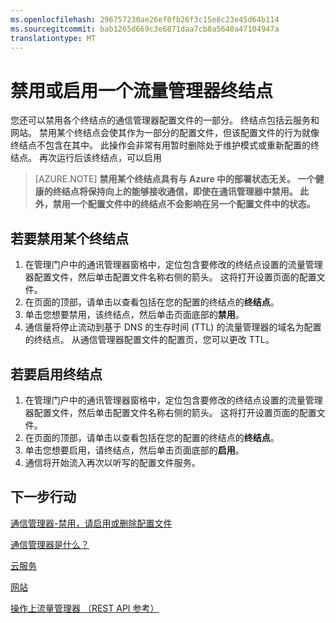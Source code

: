 ```yaml
---
ms.openlocfilehash: 296757230ae26ef0fb26f3c15e8c23e45d64b114
ms.sourcegitcommit: bab1265d669c3e6871daa7cb8a5640a47104947a
translationtype: MT
---
```

<properties
   pageTitle="禁用或启用一个流量管理器终结点 |Microsoft Azure"
   description="这篇文章将帮助禁用或启用您的流量管理器配置终结点。"
   services="traffic-manager"
   documentationCenter="na"
   authors="joaoma"
   manager="adinah"
   editor="tysonn" />
<tags 
   ms.service="traffic-manager"
   ms.devlang="na"
   ms.topic="article"
   ms.tgt_pltfrm="na"
   ms.workload="infrastructure-services"
   ms.date="08/19/2015"
   ms.author="joaoma" />

# 禁用或启用一个流量管理器终结点

您还可以禁用各个终结点的通信管理器配置文件的一部分。 终结点包括云服务和网站。 禁用某个终结点会使其作为一部分的配置文件，但该配置文件的行为就像终结点不包含在其中。 此操作会非常有用暂时删除处于维护模式或重新配置的终结点。 再次运行后该终结点，可以启用

>[AZURE.NOTE] **禁用某个终结点具有与 Azure 中的部署状态无关。 一个健康的终结点将保持向上的能够接收通信，即使在通讯管理器中禁用。 此外，禁用一个配置文件中的终结点不会影响在另一个配置文件中的状态。**

## 若要禁用某个终结点

1. 在管理门户中的通讯管理器窗格中，定位包含要修改的终结点设置的流量管理器配置文件，然后单击配置文件名称右侧的箭头。 这将打开设置页面的配置文件。
1. 在页面的顶部，请单击以查看包括在您的配置的终结点的**终结点**。 
1. 单击您想要禁用，该终结点，然后单击页面底部的**禁用**。
1. 通信量将停止流动到基于 DNS 的生存时间 (TTL) 的流量管理器的域名为配置的终结点。 从通信管理器配置文件的配置页，您可以更改 TTL。

## 若要启用终结点


1. 在管理门户中的通讯管理器窗格中，定位包含要修改的终结点设置的流量管理器配置文件，然后单击配置文件名称右侧的箭头。 这将打开设置页面的配置文件。
1. 在页面的顶部，请单击以查看包括在您的配置的终结点的**终结点**。
1. 单击您想要启用，请终结点，然后单击页面底部的**启用**。
1. 通信将开始流入再次以听写的配置文件服务。

## 下一步行动

[通信管理器-禁用，请启用或删除配置文件](disable-enable-or-delete-a-profile.md)

[通信管理器是什么？](../traffic-manager.md)

[云服务](http://go.microsoft.com/fwlink/?LinkId=314074)

[网站](http://go.microsoft.com/fwlink/p/?LinkId=393327)


[操作上流量管理器 （REST API 参考）](http://go.microsoft.com/fwlink/?LinkId=313584)
 
